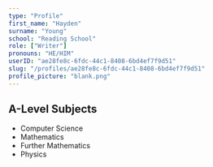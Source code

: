 ```yaml
---
type: "Profile"
first_name: "Hayden"
surname: "Young"
school: "Reading School"
role: ["Writer"]
pronouns: "HE/HIM"
userID: "ae28fe8c-6fdc-44c1-8408-6bd4ef7f9d51"
slug: "/profiles/ae28fe8c-6fdc-44c1-8408-6bd4ef7f9d51"
profile_picture: "blank.png"
---
```


## A-Level Subjects

- Computer Science
- Mathematics
- Further Mathematics
- Physics
    

